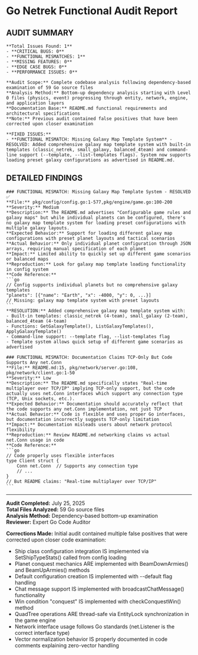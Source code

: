 # Go Netrek Functional Audit Report

## AUDIT SUMMARY

````
**Total Issues Found: 1**
- **CRITICAL BUGS: 0**
- **FUNCTIONAL MISMATCHES: 1** 
- **MISSING FEATURES: 0**
- **EDGE CASE BUGS: 0**
- **PERFORMANCE ISSUES: 0**

**Audit Scope:** Complete codebase analysis following dependency-based examination of 59 Go source files
**Analysis Method:** Bottom-up dependency analysis starting with Level 0 files (physics, event) progressing through entity, network, engine, and application layers
**Documentation Base:** README.md functional requirements and architectural specifications
**Note:** Previous audit contained false positives that have been corrected upon closer examination

**FIXED ISSUES:**
- **FUNCTIONAL MISMATCH: Missing Galaxy Map Template System** - RESOLVED: Added comprehensive galaxy map template system with built-in templates (classic_netrek, small_galaxy, balanced_4team) and command-line support (--template, --list-templates flags). System now supports loading preset galaxy configurations as advertised in README.md.
````

## DETAILED FINDINGS

````
### FUNCTIONAL MISMATCH: Missing Galaxy Map Template System - RESOLVED ✅
**File:** pkg/config/config.go:1-577,pkg/engine/game.go:100-200
**Severity:** Medium
**Description:** The README.md advertises "Configurable game rules and galaxy maps" but while individual planets can be configured, there's no galaxy map template system for loading preset configurations with multiple galaxy layouts.
**Expected Behavior:** Support for loading different galaxy map configurations with preset planet layouts and tactical scenarios
**Actual Behavior:** Only individual planet configuration through JSON arrays, requiring manual specification of each planet
**Impact:** Limited ability to quickly set up different game scenarios or balanced maps
**Reproduction:** Look for galaxy map template loading functionality in config system
**Code Reference:**
```go
// Config supports individual planets but no comprehensive galaxy templates
"planets": [{"name": "Earth", "x": -4000, "y": 0, ...}]  
// Missing: galaxy map template system with preset layouts
```
**RESOLUTION:** Added comprehensive galaxy map template system with:
- Built-in templates: classic_netrek (4-team), small_galaxy (2-team), balanced_4team (4-team)
- Functions: GetGalaxyTemplate(), ListGalaxyTemplates(), ApplyGalaxyTemplate()
- Command-line support: --template flag, --list-templates flag
- Template system allows quick setup of different game scenarios as advertised
````

````
### FUNCTIONAL MISMATCH: Documentation Claims TCP-Only But Code Supports Any net.Conn
**File:** README.md:15, pkg/network/server.go:108, pkg/network/client.go:1-50
**Severity:** Low
**Description:** The README.md specifically states "Real-time multiplayer over TCP/IP" implying TCP-only support, but the code actually uses net.Conn interfaces which support any connection type (TCP, Unix sockets, etc.).
**Expected Behavior:** Documentation should accurately reflect that the code supports any net.Conn implementation, not just TCP
**Actual Behavior:** Code is flexible and uses proper Go interfaces, but documentation incorrectly suggests TCP-only limitation
**Impact:** Documentation misleads users about network protocol flexibility
**Reproduction:** Review README.md networking claims vs actual net.Conn usage in code
**Code Reference:**
```go
// Code properly uses flexible interfaces
type Client struct {
    Conn net.Conn  // Supports any connection type
    // ...
}
// But README claims: "Real-time multiplayer over TCP/IP"
```
````

---

**Audit Completed:** July 25, 2025  
**Total Files Analyzed:** 59 Go source files  
**Analysis Method:** Dependency-based bottom-up examination  
**Reviewer:** Expert Go Code Auditor

**Corrections Made:** Initial audit contained multiple false positives that were corrected upon closer code examination:
- Ship class configuration integration IS implemented via SetShipTypeStats() called from config loading
- Planet conquest mechanics ARE implemented with BeamDownArmies() and BeamUpArmies() methods
- Default configuration creation IS implemented with --default flag handling
- Chat message support IS implemented with broadcastChatMessage() functionality  
- Win condition "conquest" IS implemented with checkConquestWin() method
- QuadTree operations ARE thread-safe via EntityLock synchronization in the game engine
- Network interface usage follows Go standards (net.Listener is the correct interface type)
- Vector normalization behavior IS properly documented in code comments explaining zero-vector handling
````

